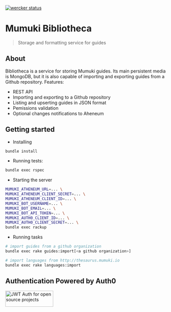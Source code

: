 [![wercker status](https://app.wercker.com/status/0b4dd5fa93028f3a8172e685187d542a/s/master "wercker status")](https://app.wercker.com/project/bykey/0b4dd5fa93028f3a8172e685187d542a)

# Mumuki Bibliotheca
> Storage and formatting service for guides

## About

Bibliotheca is a service for storing Mumuki guides. Its main persistent media is MongoDB, but it is also capable of importing and exporting guides from a Github repository. Features:

* REST API
* Importing and exporting to a Github repository
* Listing and upserting guides in JSON format
* Pemissions validation
* Optional changes notifications to Aheneum

## Getting started

* Installing

```bash
bundle install
```

* Running tests:

```bash
bundle exec rspec
```

* Starting the server

```bash
MUMUKI_ATHENEUM_URL=... \
MUMUKI_ATHENEUM_CLIENT_SECRET=... \
MUMUKI_ATHENEUM_CLIENT_ID=... \
MUMUKI_BOT_USERNAME=... \
MUMUKI_BOT_EMAIL=... \
MUMUKI_BOT_API_TOKEN=... \
MUMUKI_AUTH0_CLIENT_ID=... \
MUMUKI_AUTH0_CLIENT_SECRET=... \
bundle exec rackup
```

* Running tasks

```bash
# import guides from a github organization
bundle exec rake guides:import[<a github organization>]

# import languages from http://thesaurus.mumuki.io
bundle exec rake languages:import
```
## Authentication Powered by Auth0

<a width="150" height="50" href="https://auth0.com/" target="_blank" alt="Single Sign On & Token Based Authentication - Auth0"><img width="150" height="50" alt="JWT Auth for open source projects" src="http://cdn.auth0.com/oss/badges/a0-badge-dark.png"/></a>
